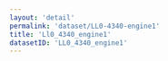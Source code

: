 ```yaml
---
layout: 'detail'
permalink: 'dataset/LL0-4340-engine1'
title: 'Ll0_4340_engine1'
datasetID: 'LL0_4340_engine1'
---
```

